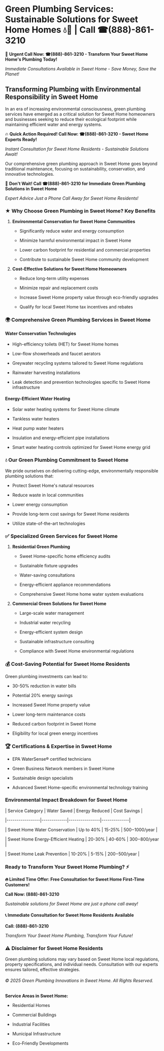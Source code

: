 # Green Plumbing Services: Sustainable Solutions for Sweet Home Homes 💧🌿 | Call ☎(888)-861-3210

🚨 **Urgent Call Now: ☎(888)-861-3210 - Transform Your Sweet Home Home's Plumbing Today!**
*Immediate Consultations Available in Sweet Home - Save Money, Save the Planet!*

## Transforming Plumbing with Environmental Responsibility in Sweet Home

In an era of increasing environmental consciousness, green plumbing services have emerged as a critical solution for Sweet Home homeowners and businesses seeking to reduce their ecological footprint while maintaining efficient water and energy systems. 

🔥 **Quick Action Required! Call Now: ☎(888)-861-3210 - Sweet Home Experts Ready!**
*Instant Consultation for Sweet Home Residents - Sustainable Solutions Await!*

Our comprehensive green plumbing approach in Sweet Home goes beyond traditional maintenance, focusing on sustainability, conservation, and innovative technologies.

🚨 **Don't Wait! Call ☎(888)-861-3210 for Immediate Green Plumbing Solutions in Sweet Home**
*Expert Advice Just a Phone Call Away for Sweet Home Residents!*

### ★ Why Choose Green Plumbing in Sweet Home? Key Benefits

1. **Environmental Conservation for Sweet Home Communities** 
   - Significantly reduce water and energy consumption
   - Minimize harmful environmental impact in Sweet Home
   - Lower carbon footprint for residential and commercial properties
   - Contribute to sustainable Sweet Home community development

2. **Cost-Effective Solutions for Sweet Home Homeowners** 
   - Reduce long-term utility expenses
   - Minimize repair and replacement costs
   - Increase Sweet Home property value through eco-friendly upgrades
   - Qualify for local Sweet Home tax incentives and rebates

### 🌍 Comprehensive Green Plumbing Services in Sweet Home

#### Water Conservation Technologies
- High-efficiency toilets (HET) for Sweet Home homes
- Low-flow showerheads and faucet aerators
- Greywater recycling systems tailored to Sweet Home regulations
- Rainwater harvesting installations
- Leak detection and prevention technologies specific to Sweet Home infrastructure

#### Energy-Efficient Water Heating
- Solar water heating systems for Sweet Home climate
- Tankless water heaters
- Heat pump water heaters
- Insulation and energy-efficient pipe installations
- Smart water heating controls optimized for Sweet Home energy grid

### 💧 Our Green Plumbing Commitment to Sweet Home

We pride ourselves on delivering cutting-edge, environmentally responsible plumbing solutions that:
- Protect Sweet Home's natural resources
- Reduce waste in local communities
- Lower energy consumption
- Provide long-term cost savings for Sweet Home residents
- Utilize state-of-the-art technologies

### ✅ Specialized Green Services for Sweet Home

1. **Residential Green Plumbing**
   - Sweet Home-specific home efficiency audits
   - Sustainable fixture upgrades
   - Water-saving consultations
   - Energy-efficient appliance recommendations
   - Comprehensive Sweet Home home water system evaluations

2. **Commercial Green Solutions for Sweet Home**
   - Large-scale water management
   - Industrial water recycling
   - Energy-efficient system design
   - Sustainable infrastructure consulting
   - Compliance with Sweet Home environmental regulations

### 💰 Cost-Saving Potential for Sweet Home Residents

Green plumbing investments can lead to:
- 30-50% reduction in water bills
- Potential 20% energy savings
- Increased Sweet Home property value
- Lower long-term maintenance costs
- Reduced carbon footprint in Sweet Home
- Eligibility for local green energy incentives

### 🏆 Certifications & Expertise in Sweet Home

- EPA WaterSense® certified technicians
- Green Business Network members in Sweet Home
- Sustainable design specialists
- Advanced Sweet Home-specific environmental technology training

### Environmental Impact Breakdown for Sweet Home

| Service Category | Water Saved | Energy Reduced | Cost Savings |
|-----------------|-------------|----------------|--------------|
| Sweet Home Water Conservation | Up to 40% | 15-25% | $500-$1000/year |
| Sweet Home Energy-Efficient Heating | 20-30% | 40-60% | $300-$800/year |
| Sweet Home Leak Prevention | 10-20% | 5-15% | $200-$500/year |

### Ready to Transform Your Sweet Home Plumbing? ⚡

**🔥 Limited Time Offer: Free Consultation for Sweet Home First-Time Customers!**

**Call Now: (888)-861-3210**
*Sustainable solutions for Sweet Home are just a phone call away!*

#### 📞 Immediate Consultation for Sweet Home Residents Available

**Call: (888)-861-3210**
*Transform Your Sweet Home Plumbing, Transform Your Future!*

### ⚠️ Disclaimer for Sweet Home Residents

Green plumbing solutions may vary based on Sweet Home local regulations, property specifications, and individual needs. Consultation with our experts ensures tailored, effective strategies.

###### © 2025 Green Plumbing Innovations in Sweet Home. All Rights Reserved.

**Service Areas in Sweet Home:** 
- Residential Homes
- Commercial Buildings
- Industrial Facilities
- Municipal Infrastructure
- Eco-Friendly Developments